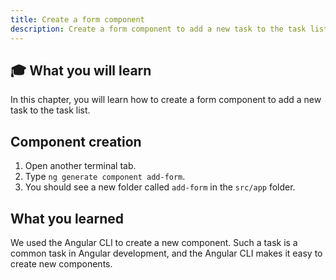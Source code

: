 ```yaml
---
title: Create a form component
description: Create a form component to add a new task to the task list
---
```


## 🎓 What you will learn

In this chapter, you will learn how to create a form component to add a new task to the task list.


## Component creation

1. Open another terminal tab.
2. Type `ng generate component add-form`.
3. You should see a new folder called `add-form` in the `src/app` folder.

## What you learned

We used the Angular CLI to create a new component.
Such a task is a common task in Angular development, and the Angular CLI makes it easy to create new components.
